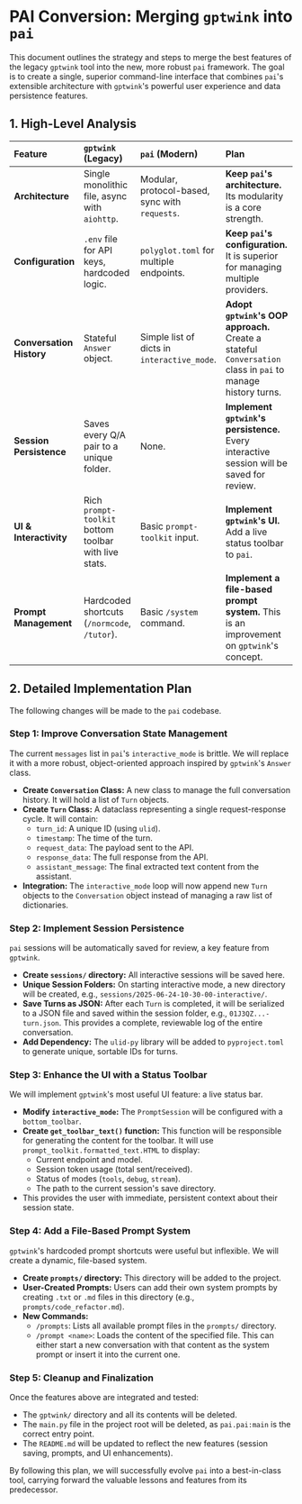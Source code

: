 # PAI Conversion: Merging `gptwink` into `pai`

This document outlines the strategy and steps to merge the best features of the legacy `gptwink` tool into the new, more robust `pai` framework. The goal is to create a single, superior command-line interface that combines `pai`'s extensible architecture with `gptwink`'s powerful user experience and data persistence features.

## 1. High-Level Analysis

| Feature                | `gptwink` (Legacy)                              | `pai` (Modern)                               | Plan                                                                                          |
| :--------------------- | :---------------------------------------------- | :------------------------------------------- | :-------------------------------------------------------------------------------------------- |
| **Architecture**       | Single monolithic file, async with `aiohttp`.   | Modular, protocol-based, sync with `requests`. | **Keep `pai`'s architecture.** Its modularity is a core strength.                             |
| **Configuration**      | `.env` file for API keys, hardcoded logic.      | `polyglot.toml` for multiple endpoints.      | **Keep `pai`'s configuration.** It is superior for managing multiple providers.               |
| **Conversation History** | Stateful `Answer` object.                         | Simple list of dicts in `interactive_mode`.    | **Adopt `gptwink`'s OOP approach.** Create a stateful `Conversation` class in `pai` to manage history turns. |
| **Session Persistence**  | Saves every Q/A pair to a unique folder.        | None.                                        | **Implement `gptwink`'s persistence.** Every interactive session will be saved for review.    |
| **UI & Interactivity**   | Rich `prompt-toolkit` bottom toolbar with live stats. | Basic `prompt-toolkit` input.                | **Implement `gptwink`'s UI.** Add a live status toolbar to `pai`.                             |
| **Prompt Management**    | Hardcoded shortcuts (`/normcode`, `/tutor`).        | Basic `/system` command.                     | **Implement a file-based prompt system.** This is an improvement on `gptwink`'s concept.      |

## 2. Detailed Implementation Plan

The following changes will be made to the `pai` codebase.

### Step 1: Improve Conversation State Management

The current `messages` list in `pai`'s `interactive_mode` is brittle. We will replace it with a more robust, object-oriented approach inspired by `gptwink`'s `Answer` class.

-   **Create `Conversation` Class:** A new class to manage the full conversation history. It will hold a list of `Turn` objects.
-   **Create `Turn` Class:** A dataclass representing a single request-response cycle. It will contain:
    -   `turn_id`: A unique ID (using `ulid`).
    -   `timestamp`: The time of the turn.
    -   `request_data`: The payload sent to the API.
    -   `response_data`: The full response from the API.
    -   `assistant_message`: The final extracted text content from the assistant.
-   **Integration:** The `interactive_mode` loop will now append new `Turn` objects to the `Conversation` object instead of managing a raw list of dictionaries.

### Step 2: Implement Session Persistence

`pai` sessions will be automatically saved for review, a key feature from `gptwink`.

-   **Create `sessions/` directory:** All interactive sessions will be saved here.
-   **Unique Session Folders:** On starting interactive mode, a new directory will be created, e.g., `sessions/2025-06-24-10-30-00-interactive/`.
-   **Save Turns as JSON:** After each `Turn` is completed, it will be serialized to a JSON file and saved within the session folder, e.g., `01J3QZ...-turn.json`. This provides a complete, reviewable log of the entire conversation.
-   **Add Dependency:** The `ulid-py` library will be added to `pyproject.toml` to generate unique, sortable IDs for turns.

### Step 3: Enhance the UI with a Status Toolbar

We will implement `gptwink`'s most useful UI feature: a live status bar.

-   **Modify `interactive_mode`:** The `PromptSession` will be configured with a `bottom_toolbar`.
-   **Create `get_toolbar_text()` function:** This function will be responsible for generating the content for the toolbar. It will use `prompt_toolkit.formatted_text.HTML` to display:
    -   Current endpoint and model.
    -   Session token usage (total sent/received).
    -   Status of modes (`tools`, `debug`, `stream`).
    -   The path to the current session's save directory.
-   This provides the user with immediate, persistent context about their session state.

### Step 4: Add a File-Based Prompt System

`gptwink`'s hardcoded prompt shortcuts were useful but inflexible. We will create a dynamic, file-based system.

-   **Create `prompts/` directory:** This directory will be added to the project.
-   **User-Created Prompts:** Users can add their own system prompts by creating `.txt` or `.md` files in this directory (e.g., `prompts/code_refactor.md`).
-   **New Commands:**
    -   `/prompts`: Lists all available prompt files in the `prompts/` directory.
    -   `/prompt <name>`: Loads the content of the specified file. This can either start a new conversation with that content as the system prompt or insert it into the current one.

### Step 5: Cleanup and Finalization

Once the features above are integrated and tested:

-   The `gptwink/` directory and all its contents will be deleted.
-   The `main.py` file in the project root will be deleted, as `pai.pai:main` is the correct entry point.
-   The `README.md` will be updated to reflect the new features (session saving, prompts, and UI enhancements).

By following this plan, we will successfully evolve `pai` into a best-in-class tool, carrying forward the valuable lessons and features from its predecessor.
